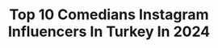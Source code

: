 ---
title: Top 10 Comedians Instagram Influencers In Turkey In 2024
description: >-
  Find top comedians Instagram influencers in Turkey in 2024. Most popular hashtags: #evdekal #comedia #video #komedi.
platform: Instagram
hits: 14
text_top: Discover the best Instagram profiles on inBeat.
text_bottom: Our platform has 14 Instagram influencers like this in Turkey for you to work with.
profiles:
  - username: "gulsebir"
    fullname: >-
      Gülse Birsel Official
    bio: >-
      Screenwriter&comedian
    location: "Turkey"
    followers: 3498339
    engagement: 227
    commentsToLikes: 0.011730
    id: ck0w6v87laff40i19waznsp0w
    verified: true
    hashtags: "#bazaarwomenoftheyear, #tanerbirsel, #repost, #davet"
  - username: "gamzeilefelix"
    fullname: >-
      Gamze ile Felix
    bio: >-
      Gamze Aral 👧🏻 Full time Dog Trainer --> @aralgamze Felix 🐺 Full time Comedian Istanbul/TURKEY #gamzearal #felix #kovalamakolla #gamzeilefelix 👧🏻🐺
    location: "Turkey"
    followers: 20876
    engagement: 481
    commentsToLikes: 0.032998
    id: ck9wd00u1dfkl0j78elqmme9j
    verified: false
    hashtags: "#gamzearal, #zoe, #coni, #felix"
  - username: "leslikaravil"
    fullname: >-
      Lesli Karavil
    bio: >-
      Actress.Comedian.Director.Breathwork therapist Menajer:@tulin_berk
    location: "Turkey"
    followers: 7000
    engagement: 615
    commentsToLikes: 0.064162
    id: ck0vymbxr4pgo0i19ketrq96w
    verified: false
    hashtags: "#turkishwomanstandupcomedian, #evdekal, #baloncukharekat, #womenpower"
  - username: "gurgenozz"
    fullname: >-
      gurgenoz
    bio: >-
      ◼️Gerçeğe gülebiliyorsan öZgürsün! #thekro ◼️actor | writer | comedian
    location: "Turkey"
    followers: 814287
    engagement: 542
    commentsToLikes: 0.013452
    id: ck8sz6qbwnavf0j786xrlv47p
    verified: true
    hashtags: "#14s, #thekro, #tbt, #greece"
  - username: "sahangokbakar"
    fullname: >-
      Şahan Gökbakar
    bio: >-
      Comedian/Producer Çamaşırhane Film Krizantem sokak no:17 Levent / İstanbul
    location: "Turkey"
    followers: 3192182
    engagement: 189
    commentsToLikes: 0.014826
    id: ck0w40ygew8ww0i19mtblrzsp
    verified: true
    hashtags: "#evdekalt, #coronavirus, #avm, #sourdough"
  - username: "berkulusoyyyy"
    fullname: >-
      🐼Big Panda🐼
    bio: >-
      •Ankara📍 •Dijital İnfluencer/Video Content Maker •#theateractor(@officialays ) •Likeer Official |200K|👑
    location: "Turkey"
    followers: 23801
    engagement: 410
    commentsToLikes: 0.241506
    id: ck9hcbn08knlw0j788rwrv6fn
    verified: false
    hashtags: "#likeeapp, #komedi, #ke, #beyaz"
  - username: "jbcyayincilik"
    fullname: >-
      Jbc Yayıncılık
    bio: >-
      Türkiye'nin En Kahraman Yayınevi Batman - Deadpool - Hellboy - Harley Quinn - Suicide Squad - The Witcher - Umbrella Academy #jbcyayincilik
    location: "Turkey"
    followers: 16748
    engagement: 636
    commentsToLikes: 0.035485
    id: ck5c892rd908i0i11mlvd60a4
    verified: false
    hashtags: "#evdekal, #harleen, #dccomics, #jbcyay"
  - username: "zeyneptugcebayat"
    fullname: >-
      zeynep tugce bayat
    bio: >-
      Actress | Actriz | Comédienne | Management: @ph7entertainment Digital: zeyneptugce@theverticalz.com
    location: "Turkey"
    followers: 1371735
    engagement: 73
    commentsToLikes: 0.007760
    id: ck5q7s8kt2vtf0i11hiroxc58
    verified: true
    hashtags: "#travelgram, #traveler, #france, #reklam"
  - username: "sanatsokakta.official"
    fullname: >-
      Emre Balım
    bio: >-
      
    location: "Turkey"
    followers: 19024
    engagement: 648
    commentsToLikes: 0.035626
    id: ck8wfine6frlr0j78j09prrjz
    verified: false
    hashtags: "#sokaksanat, #instavideo, #denizli, #comedia"
  - username: "ayten_s_s_"
    fullname: >-
      ayten_s_s_
    bio: >-
      ♎️❤️🐘❤️drekda baxılmır 😡⚔️🙅🏻‍♂️ @ayten_s__s @ayten_barbie_
    location: "Turkey"
    followers: 20252
    engagement: 157
    commentsToLikes: 0.030452
    id: ck13865qyeo480i19svdhqmua
    verified: false
    hashtags: "#comedia, #tovuz, #tiktok, #foto"
---